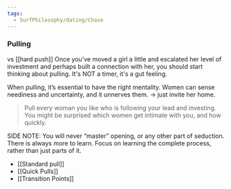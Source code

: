 ```yaml
---
tags:
  - SurfPhilosophy/dating/Chase
---
```



### Pulling
vs [[hard push]]
Once you’ve moved a girl a little and escalated her level of investment and perhaps built a connection with her, you should start thinking about pulling. It's NOT a timer, it's a gut feeling.

When pulling, it’s essential to have the right mentality. Women can sense neediness and uncertainty, and it unnerves them.
-> just invite her home. 

> Pull every woman you like who is following your lead and investing. You might be surprised which women get intimate with you, and how quickly.


SIDE NOTE: You will never “master” opening, or any other part of seduction. There is always more to learn. Focus on learning the complete process, rather than just parts of it.

- [[Standard pull]]
- [[Quick Pulls]]
- [[Transition Points]]



